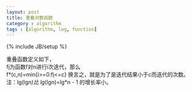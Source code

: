 ```yaml
---
layout: post
title: 重叠对数函数
category : algorithm
tags : [algorithm, log, function]
---
```

{% include JB/setup %}

重叠函数定义如下，  
f[i](n)为函数f对n进行i次迭代，那么  
f*(c,n)=min{i>=0:f[i](n)<=c}
换言之，就是为了是迭代结果小于c而迭代的次数。  
注：lg(lg*n)比
lg*(lgn)=lg*n - 1
的增长率小。

